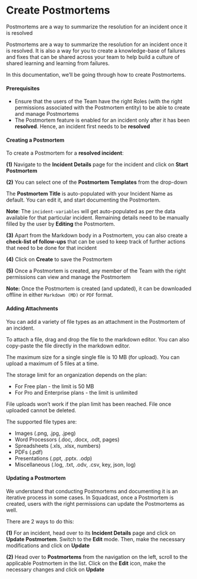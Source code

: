# Create Postmortems

Postmortems are a way to summarize the resolution for an incident once it is resolved

Postmortems are a way to summarize the resolution for an incident once it is resolved. It is also a way for you to create a knowledge-base of failures and fixes that can be shared across your team to help build a culture of shared learning and learning from failures.

In this documentation, we’ll be going through how to create Postmortems.

#### Prerequisites <a href="#prerequisites" id="prerequisites"></a>

* Ensure that the users of the Team have the right Roles (with the right permissions associated with the Postmortem entity) to be able to create and manage Postmortems
* The Postmortem feature is enabled for an incident only after it has been **resolved**. Hence, an incident first needs to be **resolved**

#### Creating a Postmortem <a href="#creating-a-postmortem" id="creating-a-postmortem"></a>

To create a Postmortem for a **resolved incident**:

**(1)** Navigate to the **Incident Details** page for the incident and click on **Start Postmortem**

**(2)** You can select one of the **Postmortem Templates** from the drop-down

The **Postmortem Title** is auto-populated with your Incident Name as default. You can edit it, and start documenting the Postmortem.

**Note**: The `incident-variables` will get auto-populated as per the data available for that particular incident. Remaining details need to be manually filled by the user by **Editing** the Postmortem.

**(3)** Apart from the Markdown body in a Postmortem, you can also create a **check-list of follow-ups** that can be used to keep track of further actions that need to be done for that incident

**(4)** Click on **Create** to save the Postmortem

**(5)** Once a Postmortem is created, any member of the Team with the right permissions can view and manage the Postmortem

**Note:** Once the Postmortem is created (and updated), it can be downloaded offline in either `Markdown (MD)` or `PDF` format.

#### Adding Attachments <a href="#adding-attachments" id="adding-attachments"></a>

You can add a variety of file types as an attachment in the Postmortem of an incident.

To attach a file, drag and drop the file to the markdown editor. You can also copy-paste the file directly in the markdown editor.

The maximum size for a single single file is 10 MB (for upload). You can upload a maximum of 5 files at a time.

The storage limit for an organization depends on the plan:

* For Free plan - the limit is 50 MB
* For Pro and Enterprise plans - the limit is unlimited

File uploads won’t work if the plan limit has been reached. File once uploaded cannot be deleted.

The supported file types are:

* Images (.png, .jpg, .jpeg)
* Word Processors (.doc, .docx, .odt, pages)
* Spreadsheets (.xls, .xlsx, numbers)
* PDFs (.pdf)
* Presentations (.ppt, .pptx. .odp)
* Miscellaneous (.log, .txt, .odv, .csv, key, json, log)

#### Updating a Postmortem <a href="#updating-a-postmortem" id="updating-a-postmortem"></a>

We understand that conducting Postmortems and documenting it is an iterative process in some cases. In Squadcast, once a Postmortem is created, users with the right permissions can update the Postmortems as well.

There are 2 ways to do this:

**(1)** For an incident, head over to its **Incident Details** page and click on **Update Postmortem**. Switch to the **Edit** mode. Then, make the necessary modifications and click on **Update**

**(2)** Head over to **Postmortems** from the navigation on the left, scroll to the applicable Postmortem in the list. Click on the **Edit** icon, make the necessary changes and click on **Update**
